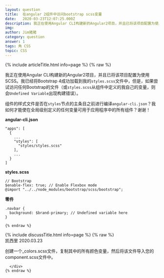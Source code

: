 ```yaml
---
layout: question
title:  在angular 2组件中访问bootstrap scss变量
date:   2020-03-23T12:07:25.000Z
description: 我正在使用Angular CLI构建新的Angular2项目，并且已将该项目配置为使用SCSS。我已经将Bootstrap 4成功加载到我的styles....
img: 
author: Jim猪猪
category: question
answer: 1
tags: 角 CSS
topic: CSS
---
```

<div class="article-root">
  <div class="article">
    {% include articleTitle.html info=page %}
    {% raw %}
    <div class="article-content"><p><font style="vertical-align: inherit;"><font style="vertical-align: inherit;">我正在使用Angular CLI构建新的Angular2项目，并且已将该项目配置为使用SCSS。</font><font style="vertical-align: inherit;">我已经将Bootstrap 4成功加载到我的</font></font><code>styles.scss</code><font style="vertical-align: inherit;"><font style="vertical-align: inherit;">文件中，但是，如果尝试访问任何Bootstrap的文件（或</font></font><code>styles.scss</code><font style="vertical-align: inherit;"><font style="vertical-align: inherit;">从组件中</font><font style="vertical-align: inherit;">定义的我自己的变量，则会</font></font><code>Undefined Variable</code><font style="vertical-align: inherit;"><font style="vertical-align: inherit;">出现构建错误）。</font></font></p>

<p><font style="vertical-align: inherit;"><font style="vertical-align: inherit;">组件的样式文件是否在</font></font><code>styles</code><font style="vertical-align: inherit;"><font style="vertical-align: inherit;">节点</font><font style="vertical-align: inherit;">的主条目之前进行编译</font></font><code>angular-cli.json</code><font style="vertical-align: inherit;"><font style="vertical-align: inherit;">？</font><font style="vertical-align: inherit;">我如何才能使在全局级别定义的任何变量可用于应用程序中的所有组件？</font><font style="vertical-align: inherit;">谢谢！</font></font></p>

<p><strong><font style="vertical-align: inherit;"><font style="vertical-align: inherit;">angular-cli.json</font></font></strong></p>

<pre><code>"apps": [<font></font>
  {<font></font>
    ...<font></font>
    "styles": [<font></font>
      "styles/styles.scss"<font></font>
    ],<font></font>
    ...<font></font>
  }<font></font>
]<font></font>
</code></pre>

<p><strong><font style="vertical-align: inherit;"><font style="vertical-align: inherit;">styles.scss</font></font></strong></p>

<pre><code>// Bootstrap<font></font>
$enable-flex: true; // Enable Flexbox mode<font></font>
@import "../../node_modules/bootstrap/scss/bootstrap";<font></font>
</code></pre>

<p><strong><font style="vertical-align: inherit;"><font style="vertical-align: inherit;">零件</font></font></strong></p>

<pre><code>.navbar {<font></font>
  background: $brand-primary; // Undefined variable here<font></font>
}<font></font>
</code></pre></div>
    {% endraw %}
  </div>

  <div class="discuss-wrapper">
    {% include discussTitle.html info=page %}
    {% raw %}
    <div class="discuss-item">
        <div class="discuss-parent">
          <div class="discuss-meta">
            <span class="discuss-user">凯西里</span>
            <span class="discuss-time">2020.03.23</span>
          </div>
          <div class="discuss-comment"><p><font style="vertical-align: inherit;"><font style="vertical-align: inherit;">创建一个_colors.scss文件，复制其中的所有颜色变量，然后将该文件导入您的component.scss文件中。 </font></font></p></div>
        </div>
        
      </div>
    {% endraw %}
  </div>
<div>
